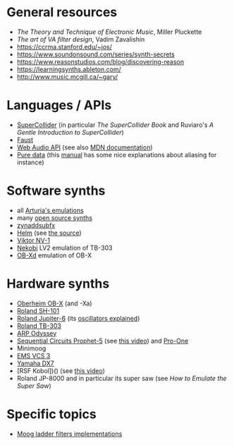 General resources
=================

- _The Theory and Technique of Electronic Music_, Miller Pluckette
- _The art of VA filter design_, Vadim Zavalishin
- https://ccrma.stanford.edu/~jos/
- https://www.soundonsound.com/series/synth-secrets
- https://www.reasonstudios.com/blog/discovering-reason
- https://learningsynths.ableton.com/
- http://www.music.mcgill.ca/~gary/

Languages / APIs
================

- [SuperCollider](https://supercollider.github.io/) (in particular _The
  SuperCollider Book_ and Ruviaro's _A Gentle Introduction to SuperCollider_)
- [Faust](http://faust.grame.fr/)
- [Web Audio API](https://www.w3.org/TR/webaudio/) (see also [MDN
  documentation](https://developer.mozilla.org/en-US/docs/Web/API/Web_Audio_API))
- [Pure data]() (this [manual](http://archive.flossmanuals.net/pure-data/) has
  some nice explanations about aliasing for instance)

Software synths
===============

- all [Arturia's emulations](https://en.wikipedia.org/wiki/Arturia)
- many [open source synths](https://zynthian.org/engines)
- [zynaddsubfx](https://zynaddsubfx.sourceforge.io/)
- [Helm](https://tytel.org/helm/) (see [the
  source](https://github.com/mtytel/helm))
- [Viktor NV-1](https://nicroto.github.io/viktor/)
- [Nekobi](https://github.com/DISTRHO/Nekobi) LV2 emulation of TB-303
- [OB-Xd](https://github.com/reales/OB-Xd) emulation of OB-X

Hardware synths
===============

- [Oberheim OB-X](https://en.wikipedia.org/wiki/Oberheim_OB-X) (and -Xa)
- [Roland SH-101](https://en.wikipedia.org/wiki/Roland_SH-101)
- [Roland Jupiter-6](https://en.wikipedia.org/wiki/Roland_Jupiter-6) (its [oscillators explained](https://blog.thea.codes/the-design-of-the-juno-dco/))
- [Roland TB-303](https://en.wikipedia.org/wiki/Roland_TB-303)
- [ARP Odyssey](https://en.wikipedia.org/wiki/ARP_Odyssey)
- [Sequential Circuits Prophet-5](https://en.wikipedia.org/wiki/Prophet-5) (see [this video](https://www.youtube.com/watch?v=SRWhrxpIqpU)) and [Pro-One](https://www.youtube.com/watch?v=GgSCZTckcqk)
- Minimoog
- [EMS VCS 3](https://en.wikipedia.org/wiki/EMS_VCS_3)
- [Yamaha DX7](https://en.wikipedia.org/wiki/Yamaha_DX7)
- [RSF Kobol])() (see [this video](https://www.youtube.com/watch?v=tHKt0-ihEow))
- Roland JP-8000 and in particular its super saw (see _How to Emulate the Super
  Saw_)

Specific topics
===============

- [Moog ladder filters
  implementations](https://github.com/ddiakopoulos/MoogLadders)
